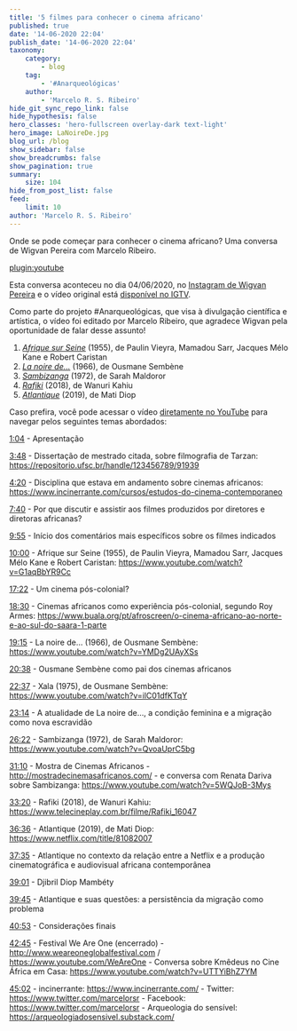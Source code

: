 ```yaml
---
title: '5 filmes para conhecer o cinema africano'
published: true
date: '14-06-2020 22:04'
publish_date: '14-06-2020 22:04'
taxonomy:
    category:
        - blog
    tag:
        - '#Anarqueológicas'
    author:
        - 'Marcelo R. S. Ribeiro'
hide_git_sync_repo_link: false
hide_hypothesis: false
hero_classes: 'hero-fullscreen overlay-dark text-light'
hero_image: LaNoireDe.jpg
blog_url: /blog
show_sidebar: false
show_breadcrumbs: false
show_pagination: true
summary:
    size: 104
hide_from_post_list: false
feed:
    limit: 10
author: 'Marcelo R. S. Ribeiro'
---
```


Onde se pode começar para conhecer o cinema africano? Uma conversa de Wigvan Pereira com Marcelo Ribeiro.

[plugin:youtube](https://www.youtube.com/watch?v=w-MOqITFpOw)

Esta conversa aconteceu no dia 04/06/2020, no [Instagram de Wigvan Pereira](https://www.instagram.com/wigvans/) e o vídeo original está [disponível no IGTV](https://www.instagram.com/tv/CBCDsFRBLI-/).

Como parte do projeto #Anarqueológicas, que visa à divulgação científica e artística, o vídeo foi editado por Marcelo Ribeiro, que agradece Wigvan pela oportunidade de falar desse assunto!

1. [_Afrique sur Seine_](https://www.youtube.com/watch?v=G1aqBbYR9Cc) (1955), de Paulin Vieyra, Mamadou Sarr, Jacques Mélo Kane e Robert Caristan
2. [_La noire de…_](https://www.youtube.com/watch?v=YMDg2UAyXSs) (1966), de Ousmane Sembène
3. [_Sambizanga_](https://www.youtube.com/watch?v=QvoaUprC5bg) (1972), de Sarah Maldoror
4. [_Rafiki_](https://www.telecineplay.com.br/filme/Rafiki_16047) (2018), de Wanuri Kahiu
5. [_Atlantique_](https://www.netflix.com/title/81082007) (2019), de Mati Diop

Caso prefira, você pode acessar o vídeo [diretamente no YouTube](https://www.youtube.com/watch?v=w-MOqITFpOw) para navegar pelos seguintes temas abordados:

[1:04](https://www.youtube.com/watch?v=w-MOqITFpOw&t=64s) - Apresentação

[3:48](https://www.youtube.com/watch?v=w-MOqITFpOw&t=228s) - Dissertação de mestrado citada, sobre filmografia de Tarzan: https://repositorio.ufsc.br/handle/123456789/91939

[4:20](https://www.youtube.com/watch?v=w-MOqITFpOw&t=260s) - Disciplina que estava em andamento sobre cinemas africanos: https://www.incinerrante.com/cursos/estudos-do-cinema-contemporaneo

[7:40](https://www.youtube.com/watch?v=w-MOqITFpOw&t=460s) - Por que discutir e assistir aos filmes produzidos por diretores e diretoras africanas?

[9:55](https://www.youtube.com/watch?v=w-MOqITFpOw&t=595s) - Início dos comentários mais específicos sobre os filmes indicados

[10:00](https://www.youtube.com/watch?v=w-MOqITFpOw&t=600s) - Afrique sur Seine (1955), de Paulin Vieyra, Mamadou Sarr, Jacques Mélo Kane e Robert Caristan: https://www.youtube.com/watch?v=G1aqBbYR9Cc

[17:22](https://www.youtube.com/watch?v=w-MOqITFpOw&t=1042s) - Um cinema pós-colonial?

[18:30](https://www.youtube.com/watch?v=w-MOqITFpOw&t=1110s) - Cinemas africanos como experiência pós-colonial, segundo Roy Armes: https://www.buala.org/pt/afroscreen/o-cinema-africano-ao-norte-e-ao-sul-do-saara-1-parte

[19:15](https://www.youtube.com/watch?v=w-MOqITFpOw&t=1155s) - La noire de… (1966), de Ousmane Sembène: https://www.youtube.com/watch?v=YMDg2UAyXSs

[20:38](https://www.youtube.com/watch?v=w-MOqITFpOw&t=1238s) - Ousmane Sembène como pai dos cinemas africanos

[22:37](https://www.youtube.com/watch?v=w-MOqITFpOw&t=1357s) - Xala (1975), de Ousmane Sembène: https://www.youtube.com/watch?v=ilC01dfKTqY

[23:14](https://www.youtube.com/watch?v=w-MOqITFpOw&t=1394s) - A atualidade de La noire de…, a condição feminina e a migração como nova escravidão

[26:22](https://www.youtube.com/watch?v=w-MOqITFpOw&t=1582s) - Sambizanga (1972), de Sarah Maldoror: https://www.youtube.com/watch?v=QvoaUprC5bg

[31:10](https://www.youtube.com/watch?v=w-MOqITFpOw&t=1870s) - Mostra de Cinemas Africanos - http://mostradecinemasafricanos.com/ - e conversa com Renata Dariva sobre Sambizanga: https://www.youtube.com/watch?v=5WQJoB-3Mys

[33:20](https://www.youtube.com/watch?v=w-MOqITFpOw&t=2000s) - Rafiki (2018), de Wanuri Kahiu: https://www.telecineplay.com.br/filme/Rafiki_16047

[36:36](https://www.youtube.com/watch?v=w-MOqITFpOw&t=2196s) - Atlantique (2019), de Mati Diop: https://www.netflix.com/title/81082007

[37:35](https://www.youtube.com/watch?v=w-MOqITFpOw&t=2255s) - Atlantique no contexto da relação entre a Netflix e a produção cinematográfica e audiovisual africana contemporânea

[39:01](https://www.youtube.com/watch?v=w-MOqITFpOw&t=2341s) - Djibril Diop Mambéty

[39:45](https://www.youtube.com/watch?v=w-MOqITFpOw&t=2385s) - Atlantique e suas questões: a persistência da migração como problema

[40:53](https://www.youtube.com/watch?v=w-MOqITFpOw&t=2453s) - Considerações finais

[42:45](https://www.youtube.com/watch?v=w-MOqITFpOw&t=2565s) - Festival We Are One (encerrado) - http://www.weareoneglobalfestival.com / https://www.youtube.com/WeAreOne - Conversa sobre Kmêdeus no Cine África em Casa: https://www.youtube.com/watch?v=UTTYiBhZ7YM

[45:02](https://www.youtube.com/watch?v=w-MOqITFpOw&t=2702s) - incinerrante: https://www.incinerrante.com/ - Twitter: https://www.twitter.com/marcelorsr - Facebook: https://www.twitter.com/marcelorsr - Arqueologia do sensível: https://arqueologiadosensivel.substack.com/